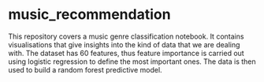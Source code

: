 # music_recommendation
This repository covers a music genre classification notebook. It contains visualisations that give insights into the kind of data that we are dealing with. The dataset has 60 features, thus feature importance is carried out using logistic regression to define the most important ones. The data is then used to build a random forest predictive model.
